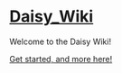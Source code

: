 # [Daisy_Wiki](https://github.com/electro-smith/DaisyWiki/wiki)

Welcome to the Daisy Wiki!

[Get started, and more here!](https://github.com/electro-smith/DaisyWiki/wiki)
